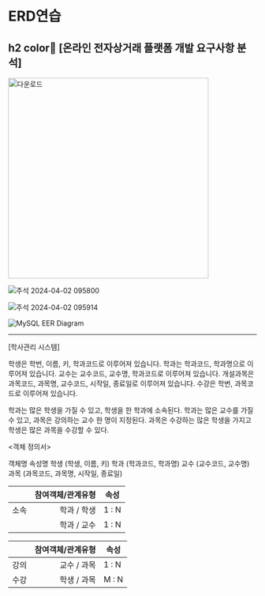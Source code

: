# ERD연습

## h2 color🌲 [온라인 전자상거래 플랫폼 개발 요구사항 분석]

<img width="406" alt="다운로드" src="https://github.com/Chordingg/ERD-/assets/157094467/432c68b4-5941-4a1c-9757-356e4287e682">

![주석 2024-04-02 095800](https://github.com/Chordingg/ERD-/assets/157094467/18b28831-e655-4ded-a48a-dfb2e1a0d2aa)

![주석 2024-04-02 095914](https://github.com/Chordingg/ERD-/assets/157094467/c4372d4c-787a-4966-aebc-8b95ae0b2fbc)

![MySQL EER Diagram](https://github.com/Chordingg/ERD-/assets/157094467/598b4c49-0fb3-4e18-b2b8-152e161fcf0f)


***

[학사관리 시스템]

학생은 학번, 이름, 키, 학과코드로 이루어져 있습니다.
학과는 학과코드, 학과명으로 이루어져 있습니다.
교수는 교수코드, 교수명, 학과코드로 이루어져 있습니다.
개설과목은 과목코드, 과목명, 교수코드, 시작일, 종료일로 이루어져 있습니다.
수강은 학번, 과목코드로 이루어져 있습니다.

학과는 많은 학생을 가질 수 있고, 학생을 한 학과에 소속된다.
학과는 많은 교수를 가질 수 있고, 과목은 강의하는 교수 한 명이 지정된다.
과목은 수강하는 많은 학생을 가지고 학생은 많은 과목을 수강할 수 있다.

<객체 정의서>

객체명 속성명
학생  (학생, 이름, 키)
학과  (학과코드, 학과명)
교수  (교수코드, 교수명)
과목  (과목코드, 과목명, 시작일, 종료일)


|    |<center>참여객체/관계유형</center>|<center>속성</center>|
|----|---------------------:|:--------------------|
|소속|  학과  / 학생   |1 : N              
|    |  학과 / 교수   |1 : N            


|    |<center>참여객체/관계유형</center>|<center>속성</center>|
|----|---------------------:|:--------------------|
|강의|  교수 / 과목    |1 : N              
|수강|  학생 / 과목    |M : N   
